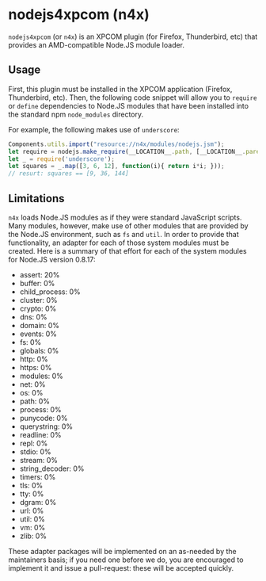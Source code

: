 # nodejs4xpcom (n4x)

``nodejs4xpcom`` (or `n4x`) is an XPCOM plugin (for Firefox, Thunderbird,
etc) that provides an AMD-compatible Node.JS module loader.

## Usage

First, this plugin must be installed in the XPCOM application
(Firefox, Thunderbird, etc). Then, the following code snippet will
allow you to ``require`` or ``define`` dependencies to Node.JS modules
that have been installed into the standard npm ``node_modules``
directory.

For example, the following makes use of `underscore`:

``` js
Components.utils.import("resource://n4x/modules/nodejs.jsm");
let require = nodejs.make_require(__LOCATION__.path, [__LOCATION__.parent.parent.path]);
let _ = require('underscore');
let squares = _.map([3, 6, 12], function(i){ return i*i; }));
// resurt: squares == [9, 36, 144]
```

## Limitations

`n4x` loads Node.JS modules as if they were standard JavaScript
scripts. Many modules, however, make use of other modules that are
provided by the Node.JS environment, such as ``fs`` and ``util``. In
order to provide that functionality, an adapter for each of those
system modules must be created. Here is a summary of that effort for
each of the system modules for Node.JS version 0.8.17:

* assert: 20%
* buffer: 0%
* child_process: 0%
* cluster: 0%
* crypto: 0%
* dns: 0%
* domain: 0%
* events: 0%
* fs: 0%
* globals: 0%
* http: 0%
* https: 0%
* modules: 0%
* net: 0%
* os: 0%
* path: 0%
* process: 0%
* punycode: 0%
* querystring: 0%
* readline: 0%
* repl: 0%
* stdio: 0%
* stream: 0%
* string_decoder: 0%
* timers: 0%
* tls: 0%
* tty: 0%
* dgram: 0%
* url: 0%
* util: 0%
* vm: 0%
* zlib: 0%

These adapter packages will be implemented on an as-needed by the
maintainers basis; if you need one before we do, you are encouraged to
implement it and issue a pull-request: these will be accepted quickly.
